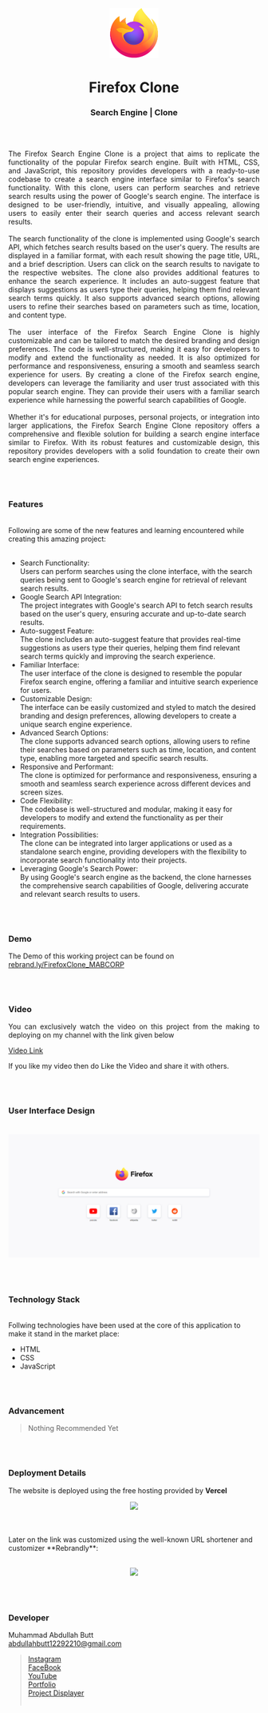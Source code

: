 <p align="center">
  <img src = "/images/logo.png" width="100">
</p>

<h1 align="center">
  Firefox Clone
</h1>

<h3 align="center">
  Search Engine | Clone
</h3>


<br><br>

<p align="justify">
The Firefox Search Engine Clone is a project that aims to replicate the functionality of the popular Firefox search engine. Built with HTML, CSS, and JavaScript, this repository provides developers with a ready-to-use codebase to create a search engine interface similar to Firefox's search functionality.
With this clone, users can perform searches and retrieve search results using the power of Google's search engine. The interface is designed to be user-friendly, intuitive, and visually appealing, allowing users to easily enter their search queries and access relevant search results.
<br><br>
The search functionality of the clone is implemented using Google's search API, which fetches search results based on the user's query. The results are displayed in a familiar format, with each result showing the page title, URL, and a brief description. Users can click on the search results to navigate to the respective websites.
The clone also provides additional features to enhance the search experience. It includes an auto-suggest feature that displays suggestions as users type their queries, helping them find relevant search terms quickly. It also supports advanced search options, allowing users to refine their searches based on parameters such as time, location, and content type.
<br><br>
The user interface of the Firefox Search Engine Clone is highly customizable and can be tailored to match the desired branding and design preferences. The code is well-structured, making it easy for developers to modify and extend the functionality as needed. It is also optimized for performance and responsiveness, ensuring a smooth and seamless search experience for users.
By creating a clone of the Firefox search engine, developers can leverage the familiarity and user trust associated with this popular search engine. They can provide their users with a familiar search experience while harnessing the powerful search capabilities of Google.
<br><br>
Whether it's for educational purposes, personal projects, or integration into larger applications, the Firefox Search Engine Clone repository offers a comprehensive and flexible solution for building a search engine interface similar to Firefox. With its robust features and customizable design, this repository provides developers with a solid foundation to create their own search engine experiences.
</p>


<br><br>
<!-- ................................................................................................................................. -->


### Features
<br>
Following are some of the new features and learning encountered while creating this amazing project:<br><br>

- Search Functionality:<br> Users can perform searches using the clone interface, with the search queries being sent to Google's search engine for retrieval of relevant search results.
- Google Search API Integration:<br> The project integrates with Google's search API to fetch search results based on the user's query, ensuring accurate and up-to-date search results.
- Auto-suggest Feature:<br> The clone includes an auto-suggest feature that provides real-time suggestions as users type their queries, helping them find relevant search terms quickly and improving the search experience.
- Familiar Interface:<br> The user interface of the clone is designed to resemble the popular Firefox search engine, offering a familiar and intuitive search experience for users.
- Customizable Design:<br> The interface can be easily customized and styled to match the desired branding and design preferences, allowing developers to create a unique search engine experience.
- Advanced Search Options:<br> The clone supports advanced search options, allowing users to refine their searches based on parameters such as time, location, and content type, enabling more targeted and specific search results.
- Responsive and Performant:<br> The clone is optimized for performance and responsiveness, ensuring a smooth and seamless search experience across different devices and screen sizes.
- Code Flexibility:<br> The codebase is well-structured and modular, making it easy for developers to modify and extend the functionality as per their requirements.
- Integration Possibilities:<br> The clone can be integrated into larger applications or used as a standalone search engine, providing developers with the flexibility to incorporate search functionality into their projects.
- Leveraging Google's Search Power:<br> By using Google's search engine as the backend, the clone harnesses the comprehensive search capabilities of Google, delivering accurate and relevant search results to users.


<br><br>
<!-- ................................................................................................................................. -->



### Demo
<p align="justify">
  The Demo of this working project can be found on <br>
  <a href="https://rebrand.ly/FirefoxClone_MABCORP">rebrand.ly/FirefoxClone_MABCORP</a>
</p>


<br><br>
<!-- ................................................................................................................................. -->



### Video
<p align="justify">
You can exclusively watch the video on this project from the making to deploying on my     channel with the link given below<br>

  [Video Link](# ) <br>

  If you like my video then do Like the Video and share it with others.
</p>


<br><br>
<!-- ................................................................................................................................. -->



### User Interface Design <br><br> 
![GUI for this Project](/demo.png)


<br><br>
<!-- ................................................................................................................................. -->




### Technology Stack
<br>
Follwing technologies have been used at the core of this application to make it stand in the market place:

- HTML
- CSS
- JavaScript


<br><br>
<!-- ................................................................................................................................. -->


### Advancement

> Nothing Recommended Yet

<br><br>
<!-- ................................................................................................................................. -->


### Deployment Details

The website is deployed using the free hosting provided by **Vercel**
<p align = "center">
  <img src = "https://branditechture.agency/brand-logos/wp-content/uploads/wpdm-cache/Vercel-900x0.png" width = "300">
</p>
<br><br>
Later on the link was customized using the well-known URL shortener and customizer **Rebrandly**:<br><br>
<p align = "center">
  <img src = "https://www.rebrandly.com/images/URL-Shortener.fileextension.svg" width = "300">
</p>


<br><br>
<!-- ................................................................................................................................. -->


### Developer

Muhammad Abdullah Butt <br>
abdullahbutt12292210@gmail.com <br>
> [Instagram](https://www.instagram.com/abdullah.butt.22/)<br>
> [FaceBook](https://www.facebook.com/profile.php?id=100076291614529)<br>
> [YouTube](https://www.youtube.com/channel/UCnuOFQyMywg-KuoN-lmav1Q)<br>
> [Portfolio](https://rebrand.ly/MuhammadAbdullahButt_MABCORP)<br>
> [Project Displayer]( https://rebrand.ly/ProjectDisplayer_MABCORP)
<br><br>
<!-- ................................................................................................................................. -->






